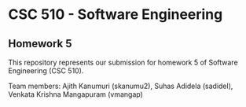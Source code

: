 # CSC 510 - Software Engineering

## Homework 5

This repository represents our submission for homework 5 of Software Engineering (CSC 510).

Team members: Ajith Kanumuri (skanumu2), Suhas Adidela (sadidel), Venkata Krishna Mangapuram (vmangap)
